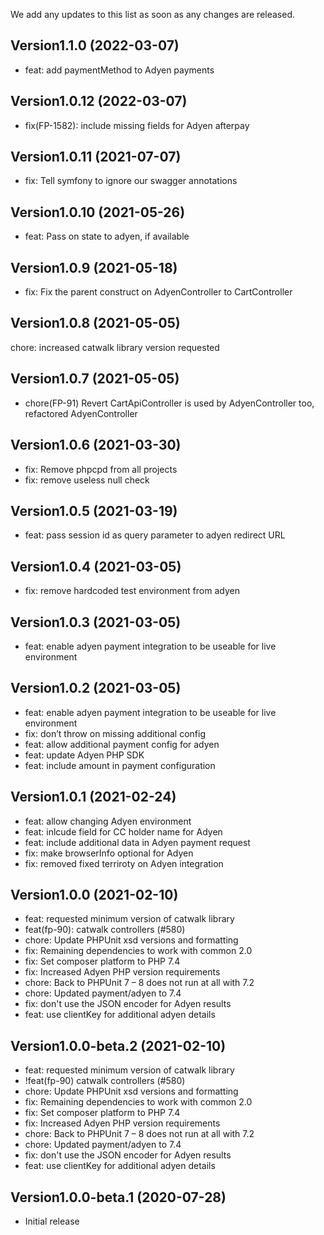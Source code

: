We add any updates to this list as soon as any changes are released.

## Version1.1.0  (2022-03-07)

* feat: add paymentMethod to Adyen payments

## Version1.0.12  (2022-03-07)

* fix(FP-1582): include missing fields for Adyen afterpay

## Version1.0.11  (2021-07-07)

* fix: Tell symfony to ignore our swagger annotations

## Version1.0.10  (2021-05-26)

* feat: Pass on state to adyen, if available

## Version1.0.9  (2021-05-18)

* fix: Fix the parent construct on AdyenController to CartController

## Version1.0.8  (2021-05-05)

chore: increased catwalk library version requested

## Version1.0.7  (2021-05-05)

* chore(FP-91) Revert CartApiController is used by AdyenController too, refactored AdyenController

## Version1.0.6  (2021-03-30)

* fix: Remove phpcpd from all projects
* fix: remove useless null check

## Version1.0.5  (2021-03-19)

* feat: pass session id as query parameter to adyen redirect URL

## Version1.0.4  (2021-03-05)

* fix: remove hardcoded test environment from adyen

## Version1.0.3  (2021-03-05)

* feat: enable adyen payment integration to be useable for live environment

## Version1.0.2  (2021-03-05)

* feat: enable adyen payment integration to be useable for live environment
* fix: don’t throw on missing additional config
* feat: allow additional payment config for adyen
* feat: update Adyen PHP SDK
* feat: include amount in payment configuration

## Version1.0.1  (2021-02-24)

* feat: allow changing Adyen environment
* feat: inlcude field for CC holder name for Adyen
* feat: include additional data in Adyen payment request
* fix: make browserInfo optional for Adyen
* fix: removed fixed terriroty on Adyen integration

## Version1.0.0  (2021-02-10)

* feat: requested minimum version of catwalk library
* feat(fp-90): catwalk controllers (#580)
* chore: Update PHPUnit xsd versions and formatting
* fix: Remaining dependencies to work with common 2.0
* fix: Set composer platform to PHP 7.4
* fix: Increased Adyen PHP version requirements
* chore: Back to PHPUnit 7 – 8 does not run at all with 7.2
* chore: Updated payment/adyen to 7.4
* fix: don't use the JSON encoder for Adyen results
* feat: use clientKey for additional adyen details

## Version1.0.0-beta.2  (2021-02-10)

* feat: requested minimum version of catwalk library
* !feat(fp-90) catwalk controllers (#580)
* chore: Update PHPUnit xsd versions and formatting
* fix: Remaining dependencies to work with common 2.0
* fix: Set composer platform to PHP 7.4
* fix: Increased Adyen PHP version requirements
* chore: Back to PHPUnit 7 – 8 does not run at all with 7.2
* chore: Updated payment/adyen to 7.4
* fix: don't use the JSON encoder for Adyen results
* feat: use clientKey for additional adyen details

## Version1.0.0-beta.1  (2020-07-28)

* Initial release
